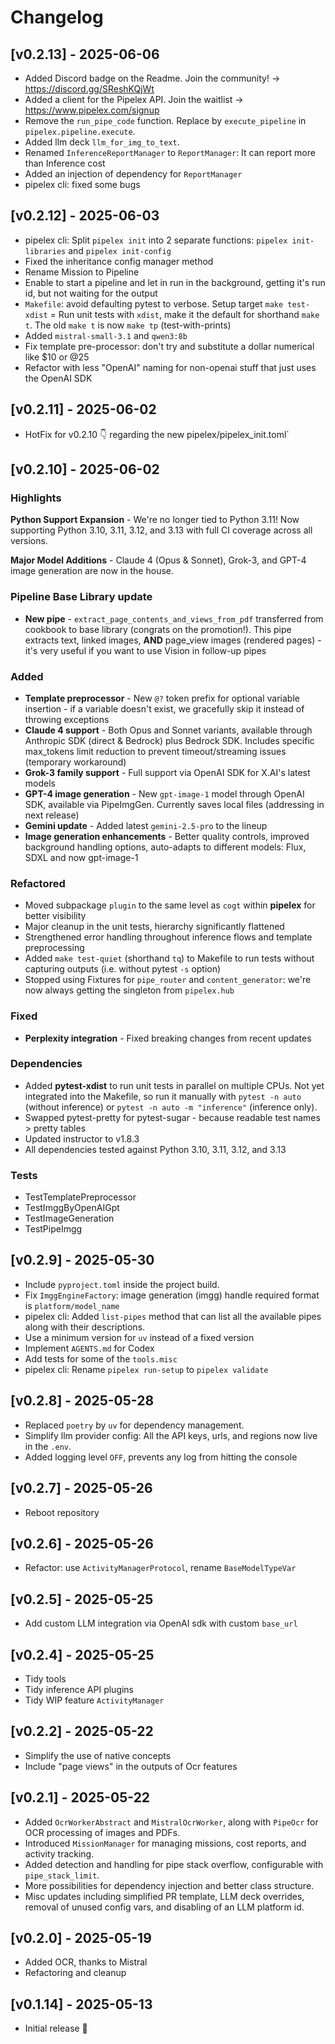 # Changelog

## [v0.2.13] - 2025-06-06

- Added Discord badge on the Readme. Join the community! -> https://discord.gg/SReshKQjWt
- Added a client for the Pipelex API. Join the waitlist -> https://www.pipelex.com/signup
- Remove the `run_pipe_code` function. Replace by `execute_pipeline` in `pipelex.pipeline.execute`.
- Added llm deck `llm_for_img_to_text`.
- Renamed `InferenceReportManager` to `ReportManager`: It can report more than Inference cost
- Added an injection of dependency for `ReportManager`
- pipelex cli: fixed some bugs

## [v0.2.12] - 2025-06-03

- pipelex cli: Split `pipelex init` into 2 separate functions: `pipelex init-libraries` and `pipelex init-config`
- Fixed the inheritance config manager method
- Rename Mission to Pipeline
- Enable to start a pipeline and let in run in the background, getting it's run id, but not waiting for the output
- `Makefile`: avoid defaulting pytest to verbose. Setup target `make test-xdist` = Run unit tests with `xdist`, make it the default for shorthand `make t`. The old `make t` is now `make tp` (test-with-prints)
- Added `mistral-small-3.1` and `qwen3:8b`
- Fix template pre-processor: don't try and substitute a dollar numerical like $10 or @25
- Refactor with less "OpenAI" naming for non-openai stuff that just uses the OpenAI SDK

## [v0.2.11] - 2025-06-02

- HotFix for v0.2.10 👇 regarding the new pipelex/pipelex_init.toml`

## [v0.2.10] - 2025-06-02

### Highlights

**Python Support Expansion** - We're no longer tied to Python 3.11! Now supporting Python 3.10, 3.11, 3.12, and 3.13 with full CI coverage across all versions.

**Major Model Additions** - Claude 4 (Opus & Sonnet), Grok-3, and GPT-4 image generation are now in the house.

### Pipeline Base Library update
- **New pipe** - `extract_page_contents_and_views_from_pdf` transferred from cookbook to base library (congrats on the promotion!). This pipe extracts text, linked images, **AND** page_view images (rendered pages) - it's very useful if you want to use Vision in follow-up pipes

### Added

- **Template preprocessor** - New `@?` token prefix for optional variable insertion - if a variable doesn't exist, we gracefully skip it instead of throwing exceptions
- **Claude 4 support** - Both Opus and Sonnet variants, available through Anthropic SDK (direct & Bedrock) plus Bedrock SDK. Includes specific max_tokens limit reduction to prevent timeout/streaming issues (temporary workaround)
- **Grok-3 family support** - Full support via OpenAI SDK for X.AI's latest models  
- **GPT-4 image generation** - New `gpt-image-1` model through OpenAI SDK, available via PipeImgGen. Currently saves local files (addressing in next release)
- **Gemini update** - Added latest `gemini-2.5-pro` to the lineup
- **Image generation enhancements** - Better quality controls, improved background handling options, auto-adapts to different models: Flux, SDXL and now gpt-image-1

### Refactored

- Moved subpackage `plugin` to the same level as `cogt` within **pipelex** for better visibility
- Major cleanup in the unit tests, hierarchy significantly flattened
- Strengthened error handling throughout inference flows and template preprocessing
- Added `make test-quiet` (shorthand `tq`) to Makefile to run tests without capturing outputs (i.e. without pytest `-s` option)
- Stopped using Fixtures for `pipe_router` and `content_generator`: we're now always getting the singleton from `pipelex.hub`


### Fixed

- **Perplexity integration** - Fixed breaking changes from recent updates

### Dependencies

- Added **pytest-xdist** to run unit tests in parallel on multiple CPUs. Not yet integrated into the Makefile, so run it manually with `pytest -n auto` (without inference) or `pytest -n auto -m "inference"` (inference only). 
- Swapped pytest-pretty for pytest-sugar - because readable test names > pretty tables
- Updated instructor to v1.8.3
- All dependencies tested against Python 3.10, 3.11, 3.12, and 3.13

### Tests

- TestTemplatePreprocessor
- TestImggByOpenAIGpt
- TestImageGeneration
- TestPipeImgg


## [v0.2.9] - 2025-05-30

- Include `pyproject.toml` inside the project build.
- Fix `ImggEngineFactory`: image generation (imgg) handle required format is `platform/model_name`
- pipelex cli: Added `list-pipes` method that can list all the available pipes along with their descriptions.
- Use a minimum version for `uv` instead of a fixed version
- Implement `AGENTS.md` for Codex
- Add tests for some of the `tools.misc`
- pipelex cli: Rename `pipelex run-setup` to `pipelex validate`

## [v0.2.8] - 2025-05-28

- Replaced `poetry` by `uv` for dependency management.
- Simplify llm provider config: All the API keys, urls, and regions now live in the `.env`.
- Added logging level `OFF`, prevents any log from hitting the console

## [v0.2.7] - 2025-05-26

- Reboot repository

## [v0.2.6] - 2025-05-26

- Refactor: use `ActivityManagerProtocol`, rename `BaseModelTypeVar`

## [v0.2.5] - 2025-05-25

- Add custom LLM integration via OpenAI sdk with custom `base_url`

## [v0.2.4] - 2025-05-25

- Tidy tools
- Tidy inference API plugins
- Tidy WIP feature `ActivityManager`

## [v0.2.2] - 2025-05-22

- Simplify the use of native concepts
- Include "page views" in the outputs of Ocr features

## [v0.2.1] - 2025-05-22

- Added `OcrWorkerAbstract` and `MistralOcrWorker`, along with `PipeOcr` for OCR processing of images and PDFs.
- Introduced `MissionManager` for managing missions, cost reports, and activity tracking.
- Added detection and handling for pipe stack overflow, configurable with `pipe_stack_limit`.
- More possibilities for dependency injection and better class structure.
- Misc updates including simplified PR template, LLM deck overrides, removal of unused config vars, and disabling of an LLM platform id.

## [v0.2.0] - 2025-05-19

- Added OCR, thanks to Mistral
- Refactoring and cleanup

## [v0.1.14] - 2025-05-13

- Initial release 🎉
